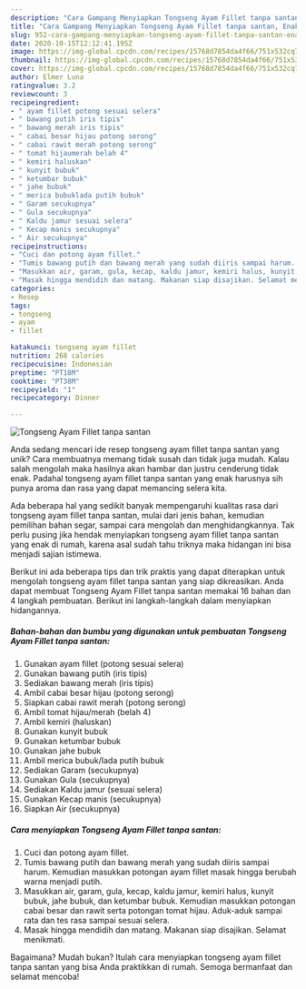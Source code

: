 ```yaml
---
description: "Cara Gampang Menyiapkan Tongseng Ayam Fillet tanpa santan, Enak Banget"
title: "Cara Gampang Menyiapkan Tongseng Ayam Fillet tanpa santan, Enak Banget"
slug: 952-cara-gampang-menyiapkan-tongseng-ayam-fillet-tanpa-santan-enak-banget
date: 2020-10-15T12:12:41.195Z
image: https://img-global.cpcdn.com/recipes/15768d7854da4f66/751x532cq70/tongseng-ayam-fillet-tanpa-santan-foto-resep-utama.jpg
thumbnail: https://img-global.cpcdn.com/recipes/15768d7854da4f66/751x532cq70/tongseng-ayam-fillet-tanpa-santan-foto-resep-utama.jpg
cover: https://img-global.cpcdn.com/recipes/15768d7854da4f66/751x532cq70/tongseng-ayam-fillet-tanpa-santan-foto-resep-utama.jpg
author: Elmer Luna
ratingvalue: 3.2
reviewcount: 3
recipeingredient:
- " ayam fillet potong sesuai selera"
- " bawang putih iris tipis"
- " bawang merah iris tipis"
- " cabai besar hijau potong serong"
- " cabai rawit merah potong serong"
- " tomat hijaumerah belah 4"
- " kemiri haluskan"
- " kunyit bubuk"
- " ketumbar bubuk"
- " jahe bubuk"
- " merica bubuklada putih bubuk"
- " Garam secukupnya"
- " Gula secukupnya"
- " Kaldu jamur sesuai selera"
- " Kecap manis secukupnya"
- " Air secukupnya"
recipeinstructions:
- "Cuci dan potong ayam fillet."
- "Tumis bawang putih dan bawang merah yang sudah diiris sampai harum. Kemudian masukkan potongan ayam fillet masak hingga berubah warna menjadi putih."
- "Masukkan air, garam, gula, kecap, kaldu jamur, kemiri halus, kunyit bubuk, jahe bubuk, dan ketumbar bubuk. Kemudian masukkan potongan cabai besar dan rawit serta potongan tomat hijau. Aduk-aduk sampai rata dan tes rasa sampai sesuai selera."
- "Masak hingga mendidih dan matang. Makanan siap disajikan. Selamat menikmati."
categories:
- Resep
tags:
- tongseng
- ayam
- fillet

katakunci: tongseng ayam fillet 
nutrition: 268 calories
recipecuisine: Indonesian
preptime: "PT18M"
cooktime: "PT38M"
recipeyield: "1"
recipecategory: Dinner

---
```



![Tongseng Ayam Fillet tanpa santan](https://img-global.cpcdn.com/recipes/15768d7854da4f66/751x532cq70/tongseng-ayam-fillet-tanpa-santan-foto-resep-utama.jpg)

Anda sedang mencari ide resep tongseng ayam fillet tanpa santan yang unik? Cara membuatnya memang tidak susah dan tidak juga mudah. Kalau salah mengolah maka hasilnya akan hambar dan justru cenderung tidak enak. Padahal tongseng ayam fillet tanpa santan yang enak harusnya sih punya aroma dan rasa yang dapat memancing selera kita.

Ada beberapa hal yang sedikit banyak mempengaruhi kualitas rasa dari tongseng ayam fillet tanpa santan, mulai dari jenis bahan, kemudian pemilihan bahan segar, sampai cara mengolah dan menghidangkannya. Tak perlu pusing jika hendak menyiapkan tongseng ayam fillet tanpa santan yang enak di rumah, karena asal sudah tahu triknya maka hidangan ini bisa menjadi sajian istimewa.




Berikut ini ada beberapa tips dan trik praktis yang dapat diterapkan untuk mengolah tongseng ayam fillet tanpa santan yang siap dikreasikan. Anda dapat membuat Tongseng Ayam Fillet tanpa santan memakai 16 bahan dan 4 langkah pembuatan. Berikut ini langkah-langkah dalam menyiapkan hidangannya.

<!--inarticleads1-->

##### Bahan-bahan dan bumbu yang digunakan untuk pembuatan Tongseng Ayam Fillet tanpa santan:

1. Gunakan  ayam fillet (potong sesuai selera)
1. Gunakan  bawang putih (iris tipis)
1. Sediakan  bawang merah (iris tipis)
1. Ambil  cabai besar hijau (potong serong)
1. Siapkan  cabai rawit merah (potong serong)
1. Ambil  tomat hijau/merah (belah 4)
1. Ambil  kemiri (haluskan)
1. Gunakan  kunyit bubuk
1. Gunakan  ketumbar bubuk
1. Gunakan  jahe bubuk
1. Ambil  merica bubuk/lada putih bubuk
1. Sediakan  Garam (secukupnya)
1. Gunakan  Gula (secukupnya)
1. Sediakan  Kaldu jamur (sesuai selera)
1. Gunakan  Kecap manis (secukupnya)
1. Siapkan  Air (secukupnya)




<!--inarticleads2-->

##### Cara menyiapkan Tongseng Ayam Fillet tanpa santan:

1. Cuci dan potong ayam fillet.
1. Tumis bawang putih dan bawang merah yang sudah diiris sampai harum. Kemudian masukkan potongan ayam fillet masak hingga berubah warna menjadi putih.
1. Masukkan air, garam, gula, kecap, kaldu jamur, kemiri halus, kunyit bubuk, jahe bubuk, dan ketumbar bubuk. Kemudian masukkan potongan cabai besar dan rawit serta potongan tomat hijau. Aduk-aduk sampai rata dan tes rasa sampai sesuai selera.
1. Masak hingga mendidih dan matang. Makanan siap disajikan. Selamat menikmati.




Bagaimana? Mudah bukan? Itulah cara menyiapkan tongseng ayam fillet tanpa santan yang bisa Anda praktikkan di rumah. Semoga bermanfaat dan selamat mencoba!
